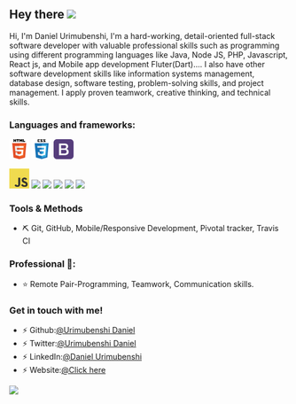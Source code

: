 ## Hey there <img src="https://media.giphy.com/media/hvRJCLFzcasrR4ia7z/giphy.gif" width="25px">


Hi, I'm Daniel Urimubenshi, I'm a hard-working, detail-oriented full-stack software developer with valuable professional skills such as programming using different programming languages like Java, Node JS, PHP, Javascript, React js, and Mobile app development Fluter(Dart)…. I also have other software development skills like information systems management, database design, software testing, problem-solving skills, and project management. I apply proven teamwork, creative thinking, and technical skills.

### Languages and frameworks: 

<code><img height="36" src="https://raw.githubusercontent.com/github/explore/80688e429a7d4ef2fca1e82350fe8e3517d3494d/topics/html/html.png"></code>
<code><img height="36" src="https://raw.githubusercontent.com/github/explore/80688e429a7d4ef2fca1e82350fe8e3517d3494d/topics/css/css.png"></code>
<code><img height="36" src="https://raw.githubusercontent.com/github/explore/80688e429a7d4ef2fca1e82350fe8e3517d3494d/topics/bootstrap/bootstrap.png"></code>

<code><img height="36" src="https://github.com/voodootikigod/logo.js/blob/master/js.png"></code>
<code><img height="36" src="https://cdn0.iconfinder.com/data/icons/designer-skills/128/node-js-512.png"></code>
<code><img height="36" src="https://www.pngfind.com/pngs/m/74-744138_mysql-logo-png-mysql-transparent-png.png"></code>
<code><img height="36" src="https://github.com/react-icons/react-icons/blob/master/react-icons.svg"></code>
<code><img height="36" src="https://raw.githubusercontent.com/reduxjs/redux/master/logo/logo.png"></code>
<code><img height="36" src="https://user-images.githubusercontent.com/51419598/152648731-567997ec-ac1c-4a9c-a816-a1fb1882abbe.png"></code>

### Tools & Methods

- :pick: Git, GitHub, Mobile/Responsive Development, Pivotal tracker, Travis CI

### Professional :necktie:: 
- :star: Remote Pair-Programming, Teamwork, Communication skills.

### Get in touch with me!
- :zap: Github:[@Urimubenshi Daniel](https://github.com/nikoescobal/Youtubeclone-muhammed-niko/commits?author=nikoescobal)
- :zap: Twitter:[@Urimubenshi Daniel](https://twitter.com/DBenshi)
- :zap: LinkedIn:[@Daniel Urimubenshi](https://www.linkedin.com/in/daniel-urimubenshi-077162185/)
- :zap: Website:[@Click here](https://benshidanny11.github.io/benshidanny11/)

 <img align="left" src="https://github-readme-stats.vercel.app/api/?username=benshidanny11&show_icons=true&hide_border=true" />
